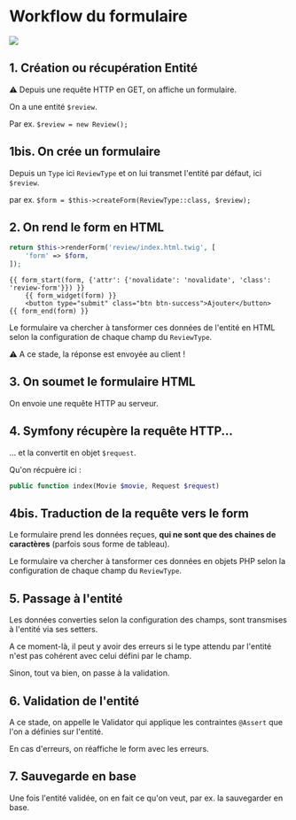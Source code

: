# Workflow du formulaire

![](./images/workflow-du-form-trio-de-FER.png)

## 1. Création ou récupération Entité

:warning: Depuis une requête HTTP en GET, on affiche un formulaire.

On a une entité `$review`.

Par ex. `$review = new Review();`

## 1bis. On crée un formulaire

Depuis un `Type` ici `ReviewType` et on lui transmet l'entité par défaut, ici `$review`.

par ex. `$form = $this->createForm(ReviewType::class, $review);`

## 2. On rend le form en HTML

```php
return $this->renderForm('review/index.html.twig', [
    'form' => $form,
]);
```

```twig
{{ form_start(form, {'attr': {'novalidate': 'novalidate', 'class': 'review-form'}}) }}
    {{ form_widget(form) }}
    <button type="submit" class="btn btn-success">Ajouter</button>
{{ form_end(form) }}
```

Le formulaire va chercher à tansformer ces données de l'entité en HTML selon la configuration de chaque champ du `ReviewType`.

:warning: A ce stade, la réponse est envoyée au client !

## 3. On soumet le formulaire HTML

On envoie une requête HTTP au serveur.

## 4. Symfony récupère la requête HTTP...

... et la convertit en objet `$request`.

Qu'on récpuère ici :

```php
public function index(Movie $movie, Request $request)
```

## 4bis. Traduction de la requête vers le form

Le formulaire prend les données reçues, **qui ne sont que des chaines de caractères** (parfois sous forme de tableau).

Le formulaire va chercher à tansformer ces données en objets PHP selon la configuration de chaque champ du `ReviewType`.

## 5. Passage à l'entité

Les données converties selon la configuration des champs, sont transmises à l'entité via ses setters.

A ce moment-là, il peut y avoir des erreurs si le type attendu par l'entité n'est pas cohérent avec celui défini par le champ.

Sinon, tout va bien, on passe à la validation.

## 6. Validation de l'entité

A ce stade, on appelle le Validator qui applique les contraintes `@Assert` que l'on a définies sur l'entité.

En cas d'erreurs, on réaffiche le form avec les erreurs.

## 7. Sauvegarde en base

Une fois l'entité validée, on en fait ce qu'on veut, par ex. la sauvegarder en base.